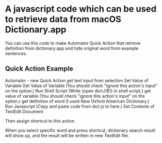 # A javascript code which can be used to retrieve data from macOS Dictionary.app

You can use this code to make Automator Quick Action that retrieve definition from dictionary.app and hide original word from example sentences.


## Quick Action Example
Automator - new Quick Action
get text input from selection
Set Value of Variable
Get Value of Variable (You should check "ignore this action's input" on the option.)
Run Shell Script (Write {open dict://$1} in shell script.)
get value of variable (You should check "ignore this action's input" on the option.)
get definition of word (I used New Oxford American Dictionary.)
Run Javascript (Copy and paste code from dict.js to here.)
Set Contents of TextEdit Document

Then assign shortcut to this action.

When you select specific word and press shortcut, dictionary search result will show up, and the result will be written in new TextEdit file.